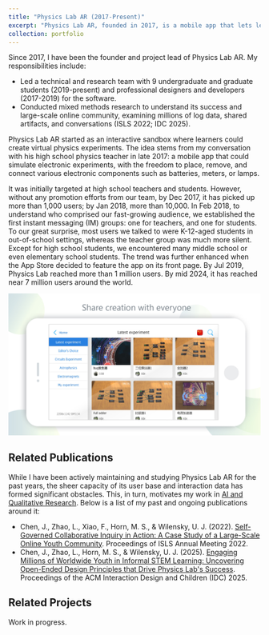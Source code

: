 ```yaml
---
title: "Physics Lab AR (2017-Present)"
excerpt: "Physics Lab AR, founded in 2017, is a mobile app that lets learners create and explore virtual physics experiments. Initially designed for high school students, the app quickly attracted a larger audience, including K-12 students outside the classroom. By 2019, it reached over 1 million users, and by 2024, nearly 7 million worldwide.<br/><br/><img src='/images/physics-lab/screenshot-3.jpg' width='480'>"
collection: portfolio
---
```


Since 2017, I have been the founder and project lead of Physics Lab AR. My responsibilities include:
- Led a technical and research team with 9 undergraduate and graduate students (2019-present) and professional designers and developers (2017-2019) for the software.
- Conducted mixed methods research to understand its success and large-scale online community, examining millions of log data, shared artifacts, and conversations (ISLS 2022; IDC 2025).

Physics Lab AR started as an interactive sandbox where learners could create virtual physics experiments. The idea stems from my conversation with his high school physics teacher in late 2017: a mobile app that could simulate electronic experiments, with the freedom to place, remove, and connect various electronic components such as batteries, meters, or lamps. 

It was initially targeted at high school teachers and students. However, without any promotion efforts from our team, by Dec 2017, it has picked up more than 1,000 users; by Jan 2018, more than 10,000. In Feb 2018, to understand who comprised our fast-growing audience, we established the first instant messaging (IM) groups: one for teachers, and one for students. To our great surprise, most users we talked to were K-12-aged students in out-of-school settings, whereas the teacher group was much more silent. Except for high school students, we encountered many middle school or even elementary school students. The trend was further enhanced when the App Store decided to feature the app on its front page. By Jul 2019, Physics Lab reached more than 1 million users. By mid 2024, it has reached near 7 million users around the world.

![A screenshot of Physics Lab's community projects.](/images/physics-lab/screenshot-5.jpg)

## Related Publications
While I have been actively maintaining and studying Physics Lab AR for the past years, the sheer capacity of its user base and interaction data has formed significant obstacles. This, in turn, motivates my work in [AI and Qualitative Research](/portfolio/ai-qualitative/). Below is a list of my past and ongoing publications around it:

- Chen, J., Zhao, L., Xiao, F., Horn, M. S., & Wilensky, U. J. (2022). [Self-Governed Collaborative Inquiry in Action: A Case Study of a Large-Scale Online Youth Community](/publication/2022-physics-lab). Proceedings of ISLS Annual Meeting 2022.
- Chen, J., Zhao, L., Horn, M. S., & Wilensky, U. J. (2025). [Engaging Millions of Worldwide Youth in Informal STEM Learning: Uncovering Open-Ended Design Principles that Drive Physics Lab's Success](/publication/2025-physics-lab). Proceedings of the ACM Interaction Design and Children (IDC) 2025.

## Related Projects
Work in progress.